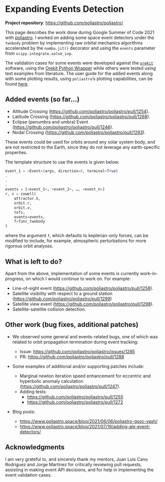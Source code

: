 # Expanding Events Detection

**Project repository**: https://github.com/poliastro/poliastro/

This page describes the work done during Google Summer of Code 2021 with [poliastro](https://github.com/poliastro/poliastro). I worked on adding some space event detectors under the `twobody` problem by implementing raw orbital mechanics algorithms accelerated by the `numba.jit()` decorator and using the `events` parameter from `scipy.integrate.solve_ivp`.

The validation cases for some events were developed against the [`orekit`](https://www.orekit.org/) software, using the [Orekit Python Wrapper](https://gitlab.orekit.org/orekit-labs/python-wrapper) while others were tested using test examples from literature. The user guide for the added events along with some plotting results, using `poliastro`’s plotting capabilities, can be found [here](https://docs.poliastro.space/en/latest/examples/Detecting%20Events.html).

## Added events (so far…)

- Altitude Crossing (https://github.com/poliastro/poliastro/pull/1254).
- Latitude Crossing (https://github.com/poliastro/poliastro/pull/1268).
- Eclipse (penumbra and umbra) Event (https://github.com/poliastro/poliastro/pull/1246).
- Nodal Crossing (https://github.com/poliastro/poliastro/pull/1293).

These events could be used for orbits around any solar system body, and are not restricted to the Earth, since they do not leverage any earth-specific properties.

The template structure to use the events is given below:

```py
event_1 = <Event>(args, direction=0, terminal=True)
.
.
.
events = [<event_1>, <event_2>, …, <event_n>]
r, v = cowell(
	attractor.k,
	orbit.r,
	orbit.v,
	tofs,
	events=events,
	f=func_twobody
)
```
where the argument `f`, which defaults to keplerian-only forces, can be modified to include, for example, atmospheric perturbations for more rigorous orbit analyses.

## What is left to do?

Apart from the above, implementation of some events is currently work-in-progress, on which I would continue to work on. For example:

- Line-of-sight event (https://github.com/poliastro/poliastro/pull/1258).
- Satellite visibility with respect to a ground station (https://github.com/poliastro/poliastro/pull/1299)
- Satellite view event (https://github.com/poliastro/poliastro/pull/1298).
- Satellite-satellite collision detection.

## Other work (bug fixes, additional patches)
- We observed some general and events-related bugs, one of which was related to orbit propagation termination during event tracking:
    - Issue: https://github.com/poliastro/poliastro/issues/1285
    - PR: https://github.com/poliastro/poliastro/pull/1288

- Some examples of additional and/or supporting patches include:

    - Marginal newton iteration speed enhancement for eccentric and hyperbolic anomaly calculation (https://github.com/poliastro/poliastro/pull/1247).
    - Adding tests:
        - https://github.com/poliastro/poliastro/pull/1255
        - https://github.com/poliastro/poliastro/pull/1272

- Blog posts:
    - https://www.poliastro.space/blog/2021/06/06/poliastro-gsoc-yash/
    - https://www.poliastro.space/blog/2021/07/19/adding-ale-event-detectors/

## Acknowledgments

I am very grateful to, and sincerely thank my mentors, Juan Luis Cano Rodríguez and Jorge Martínez for critically reviewing pull requests, assisting in making event API decisions, and for help in implementing the event validation cases.

